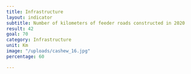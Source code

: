 ```yaml
---
title: Infrastructure
layout: indicator
subtitle: Number of kilometers of feeder roads constructed in 2020
result: 42
goal: 70
category: Infrastructure
unit: Km
image: "/uploads/cashew_16.jpg"
percentage: 60

---
```

